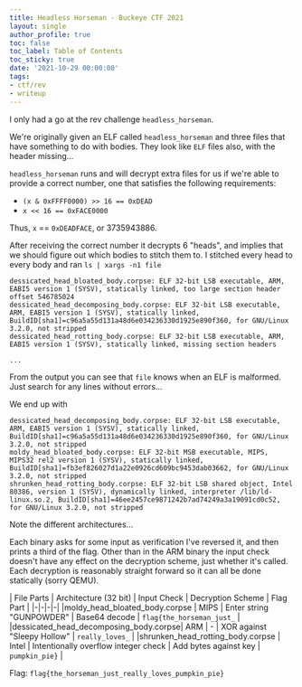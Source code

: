 ```yaml
---
title: Headless Horseman - Buckeye CTF 2021
layout: single
author_profile: true
toc: false
toc_label: Table of Contents
toc_sticky: true
date: '2021-10-29 00:00:00'
tags:
- ctf/rev
- writeup
---
```


I only had a go at the rev challenge `headless_horseman`. 

We're originally given an ELF called `headless_horseman` and three files that have something to do with bodies. They look like `ELF` files also, with the header missing...

`headless_horseman` runs and will decrypt extra files for us if we're able to provide a correct number, one that satisfies the following requirements:
- `(x & 0xFFFF0000) >> 16 == 0xDEAD`
- `x << 16 == 0xFACE0000`

Thus, `x` == `0xDEADFACE`, or 3735943886.


After receiving the correct number it decrypts 6 "heads", and implies that we should figure out which bodies to stitch them to. I stitched every head to every body and ran `ls | xargs -n1 file`

```
dessicated_head_bloated_body.corpse: ELF 32-bit LSB executable, ARM, EABI5 version 1 (SYSV), statically linked, too large section header offset 546785024
dessicated_head_decomposing_body.corpse: ELF 32-bit LSB executable, ARM, EABI5 version 1 (SYSV), statically linked, BuildID[sha1]=c96a5a55d131a48d6e034236330d1925e890f360, for GNU/Linux 3.2.0, not stripped
dessicated_head_rotting_body.corpse: ELF 32-bit LSB executable, ARM, EABI5 version 1 (SYSV), statically linked, missing section headers

...
```

From the output you can see that `file` knows when an ELF is malformed. Just search for any lines without errors...

We end up with 
```
dessicated_head_decomposing_body.corpse: ELF 32-bit LSB executable, ARM, EABI5 version 1 (SYSV), statically linked, BuildID[sha1]=c96a5a55d131a48d6e034236330d1925e890f360, for GNU/Linux 3.2.0, not stripped
moldy_head_bloated_body.corpse: ELF 32-bit MSB executable, MIPS, MIPS32 rel2 version 1 (SYSV), statically linked, BuildID[sha1]=fb3ef826027d1a22e0926cd609bc9453dab03662, for GNU/Linux 3.2.0, not stripped
shrunken_head_rotting_body.corpse: ELF 32-bit LSB shared object, Intel 80386, version 1 (SYSV), dynamically linked, interpreter /lib/ld-linux.so.2, BuildID[sha1]=46ee2457ce9871242b7ad74249a3a19091cd0c52, for GNU/Linux 3.2.0, not stripped
```

Note the different architectures...

Each binary asks for some input as verification I've reversed it, and then prints a third of the flag. Other than in the ARM binary the input check doesn't have any effect on the decryption scheme, just whether it's called. Each decryption is reasonably straight forward so it can all be done statically (sorry QEMU). 

| File Parts | Architecture (32 bit) | Input Check | Decryption Scheme | Flag Part |
|-|-|-|-|
|moldy_head_bloated_body.corpse | MIPS | Enter string "GUNPOWDER" | Base64 decode  | `flag{the_horseman_just_` |
|dessicated_head_decomposing_body.corpse| ARM | - | XOR against "Sleepy Hollow" | `really_loves_` |
|shrunken_head_rotting_body.corpse | Intel | Intentionally overflow integer check | Add bytes against key | `pumpkin_pie}` |


Flag: `flag{the_horseman_just_really_loves_pumpkin_pie}`